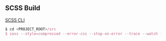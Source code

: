 ## SCSS Build
[SCSS CLI](https://sass-lang.com/documentation/cli/dart-sass#many-to-many-mode)

```javascript
$ cd <PROJECT_ROOT>/src
$ sass --style=compressed --error-css --stop-on-error --trace --watch --update -c assets/styles/scss:assets/styles/css
```